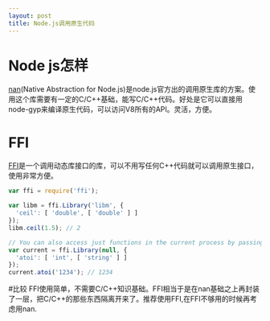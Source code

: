 ```yaml
---
layout: post
title: Node.js调用原生代码
---
```

# Node js怎样
[nan](https://github.com/nodejs/nan)(Native Abstraction for Node.js)是node.js官方出的调用原生库的方案。使用这个库需要有一定的C/C++基础，能写C/C++代码。好处是它可以直接用node-gyp来编译原生代码，可以访问V8所有的API。灵活，方便。
# FFI
[FFI](https://github.com/node-ffi/node-ffi)是一个调用动态库接口的库，可以不用写任何C++代码就可以调用原生接口，使用非常方便。

~~~javascript
var ffi = require('ffi');

var libm = ffi.Library('libm', {
  'ceil': [ 'double', [ 'double' ] ]
});
libm.ceil(1.5); // 2

// You can also access just functions in the current process by passing a null
var current = ffi.Library(null, {
  'atoi': [ 'int', [ 'string' ] ]
});
current.atoi('1234'); // 1234
~~~
#比较
FFI使用简单，不需要C/C++知识基础。FFI相当于是在nan基础之上再封装了一层，把C/C++的那些东西隔离开来了。推荐使用FFI,在FFI不够用的时候再考虑用nan.
